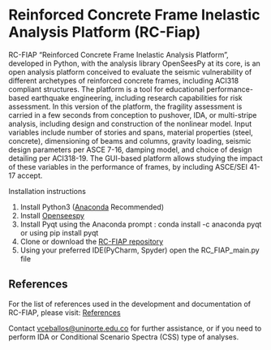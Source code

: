 # Reinforced Concrete Frame Inelastic Analysis Platform (RC-Fiap)
RC-FIAP “Reinforced Concrete Frame Inelastic Analysis Platform”, developed in Python, with the analysis library OpenSeesPy at its core, is an open analysis platform conceived to evaluate the seismic vulnerability of different archetypes of reinforced concrete frames, including ACI318 compliant structures. The platform is a tool for educational performance-based earthquake engineering, including research capabilities for risk assessment. In this version of the platform, the fragility assessment is carried in a few seconds from conception to pushover, IDA, or multi-stripe analysis, including design and construction of the nonlinear model. Input variables include number of stories and spans, material properties (steel, concrete), dimensioning of beams and columns, gravity loading, seismic design parameters per ASCE 7-16, damping model, and choice of design detailing per ACI318-19. The GUI-based platform allows studying the impact of these variables in the performance of frames, by including ASCE/SEI 41-17 accept.

Installation instructions
 1. Install Python3 ([Anaconda](https://www.anaconda.com) Recommended)
 2. Install [Openseespy](https://openseespydoc.readthedocs.io/en/latest/src/installation.html) 
 3. Install Pyqt using the Anaconda prompt : conda install -c anaconda pyqt or using pip install pyqt
 4. Clone or download the [RC-FIAP repository](https://github.com/ArtetaResearchGroup/RC-Fiap/)  
 5. Using your preferred IDE(PyCharm, Spyder) open the RC_FIAP_main.py file

## References
For the list of references used in the development and documentation of RC-FIAP, please visit:  [References](https://github.com/ArtetaResearchGroup/RC-Fiap/blob/main/References.md)

Contact vceballos@uninorte.edu.co for further assistance, or if you need to perform IDA or Conditional Scenario Spectra (CSS) type of analyses.
